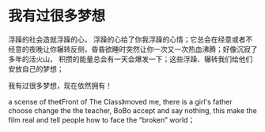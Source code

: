 # 我有过很多梦想

浮躁的社会造就浮躁的心， 浮躁的心给了你我浮躁的心情；它总会在经意或者不经意的夜晚让你辗转反侧，昏昏欲睡时突然让你一次又一次热血沸腾；好像沉寂了多年的活火山， 积攒的能量总会有一天会爆发一下；这些浮躁、辗转我们给他们安放自己的梦想；

我有过很多梦想，现在依然拥有！


a scense of the《Front of The Class》moved me, there is a girl's father choose change the the teacher, BoBo accept and say nothing, this make the film real and tell people how to face the “broken” world；